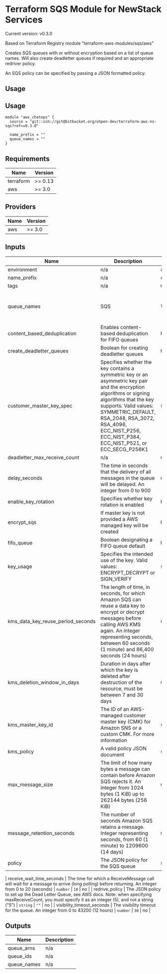 # Terraform SQS Module for NewStack Services

Current version: v0.3.0

Based on Terraform Registry module "terraform-aws-modules/sqs/aws"

Creates SQS queues with or without encryption based on a list of queue names. Will also create deadletter queues if required and an appropriate redriver policy.

An SQS policy can be specified by passing a JSON formatted policy.


## Usage

## Usage

```(terraform)
module "aws_chatops" {
  source = "git::ssh://git@bitbucket.org/ohpen-dev/terraform-aws-ns-sqs?ref=v0.3.0"

  name_prefix = ""
  queue_names = ""
}
```


## Requirements

| Name | Version |
|------|---------|
| terraform | >= 0.13 |
| aws | >= 3.0 |

## Providers

| Name | Version |
|------|---------|
| aws | >= 3.0 |

## Inputs

| Name | Description | Type | Default | Required |
|------|-------------|------|---------|:--------:|
| environment | n/a | `any` | `""` | no |
| name\_prefix | n/a | `any` | n/a | yes |
| tags | n/a | `map` | `{}` | no |
| queue\_names | SQS | `list` | <pre>[<br>  "notify",<br>  "docs",<br>  "create"<br>]</pre> | no |
| content\_based\_deduplication | Enables content-based deduplication for FIFO queues | `bool` | `false` | no |
| create\_deadletter\_queues | Boolean for creating deadletter queues | `bool` | `true` | no |
| customer\_master\_key\_spec | Specifies whether the key contains a symmetric key or an asymmetric key pair and the encryption algorithms or signing algorithms that the key supports. Valid values: SYMMETRIC\_DEFAULT, RSA\_2048, RSA\_3072, RSA\_4096, ECC\_NIST\_P256, ECC\_NIST\_P384, ECC\_NIST\_P521, or ECC\_SECG\_P256K1 | `string` | `"SYMMETRIC_DEFAULT"` | no |
| deadletter\_max\_receive\_count | n/a | `number` | `4` | no |
| delay\_seconds | The time in seconds that the delivery of all messages in the queue will be delayed. An integer from 0 to 900 | `number` | `90` | no |
| enable\_key\_rotation | Specifies whether key rotation is enabled | `bool` | `true` | no |
| encrypt\_sqs | If master key is not provided a AWS managed key will be created | `bool` | `true` | no |
| fifo\_queue | Boolean designating a FIFO queue default | `bool` | `false` | no |
| key\_usage | Specifies the intended use of the key. Valid values: ENCRYPT\_DECRYPT or SIGN\_VERIFY | `string` | `"ENCRYPT_DECRYPT"` | no |
| kms\_data\_key\_reuse\_period\_seconds | The length of time, in seconds, for which Amazon SQS can reuse a data key to encrypt or decrypt messages before calling AWS KMS again. An integer representing seconds, between 60 seconds (1 minute) and 86,400 seconds (24 hours) | `number` | `300` | no |
| kms\_deletion\_window\_in\_days | Duration in days after which the key is deleted after destruction of the resource, must be between 7 and 30 days | `number` | `30` | no |
| kms\_master\_key\_id | The ID of an AWS-managed customer master key (CMK) for Amazon SNS or a custom CMK. For more information | `string` | `""` | no |
| kms\_policy | A valid policy JSON document | `string` | `""` | no |
| max\_message\_size | The limit of how many bytes a message can contain before Amazon SQS rejects it. An integer from 1024 bytes (1 KiB) up to 262144 bytes (256 KiB) | `number` | `2048` | no |
| message\_retention\_seconds | The number of seconds Amazon SQS retains a message. Integer representing seconds, from 60 (1 minute) to 1209600 (14 days) | `number` | `86400` | no |
| policy | The JSON policy for the SQS queue | `string` | `""` | no |

| receive\_wait\_time\_seconds | The time for which a ReceiveMessage call will wait for a message to arrive (long polling) before returning. An integer from 0 to 20 (seconds) | `number` | `10` | no |
| redrive\_policy | The JSON policy to set up the Dead Letter Queue, see AWS docs. Note: when specifying maxReceiveCount, you must specify it as an integer (5), and not a string ("5") | `string` | `""` | no |
| visibility\_timeout\_seconds | The visibility timeout for the queue. An integer from 0 to 43200 (12 hours) | `number` | `30` | no |

## Outputs

| Name | Description |
|------|-------------|
| queue\_arns | n/a |
| queue\_ids | n/a |
| queue\_names | n/a |

